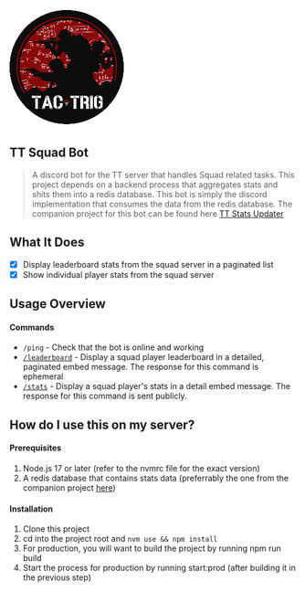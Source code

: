 ![docs/logo.png](docs/logo.png)

TT Squad Bot
---

> A discord bot for the TT server that handles Squad related tasks. This project depends on a backend process that aggregates stats and shits them into a redis database. This bot is simply the discord implementation that consumes the data from the redis database. The companion project for this bot can be found here [TT Stats Updater](https://github.com/z1haze/tt-squad-stats-updater)

What It Does
---

- [x] Display leaderboard stats from the squad server in a paginated list
- [x] Show individual player stats from the squad server

Usage Overview
---

#### Commands

* `/ping` - Check that the bot is online and working
* [`/leaderboard`](docs/commands/leaderboard.md) - Display a squad player leaderboard in a detailed, paginated embed message. The response for this command is ephemeral
* [`/stats`](docs/commands/stats.md) - Display a squad player's stats in a detail embed message. The response for this command is sent publicly.

How do I use this on my server?
---

#### Prerequisites

1. Node.js 17 or later (refer to the nvmrc file for the exact version)
2. A redis database that contains stats data (preferrably the one from the companion project [here](https://github.com/z1haze/tt-squad-stats-updater))

#### Installation

1. Clone this project
2. cd into the project root and `nvm use && npm install`
3. For production, you will want to build the project by running npm run build
4. Start the process for production by running start:prod (after building it in the previous step)